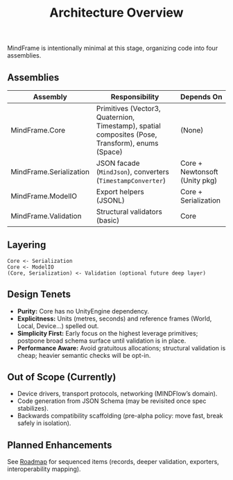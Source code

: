 ﻿---
id: architecture-overview
title: Architecture Overview
sidebar_label: Overview
sidebar_position: 10
---

MindFrame is intentionally minimal at this stage, organizing code into four assemblies.

## Assemblies
| Assembly | Responsibility | Depends On |
|----------|----------------|------------|
| MindFrame.Core | Primitives (Vector3, Quaternion, Timestamp), spatial composites (Pose, Transform), enums (Space) | (None) |
| MindFrame.Serialization | JSON facade (`MindJson`), converters (`TimestampConverter`) | Core + Newtonsoft (Unity pkg) |
| MindFrame.ModelIO | Export helpers (JSONL) | Core + Serialization |
| MindFrame.Validation | Structural validators (basic) | Core |

## Layering
```
Core <- Serialization
Core <- ModelIO
(Core, Serialization) <- Validation (optional future deep layer)
```

## Design Tenets
- **Purity:** Core has no UnityEngine dependency.
- **Explicitness:** Units (metres, seconds) and reference frames (World, Local, Device...) spelled out.
- **Simplicity First:** Early focus on the highest leverage primitives; postpone broad schema surface until validation is in place.
- **Performance Aware:** Avoid gratuitous allocations; structural validation is cheap; heavier semantic checks will be opt-in.

## Out of Scope (Currently)
- Device drivers, transport protocols, networking (MINDFlow’s domain).
- Code generation from JSON Schema (may be revisited once spec stabilizes).
- Backwards compatibility scaffolding (pre-alpha policy: move fast, break safely in isolation).

## Planned Enhancements
See [Roadmap](../roadmap/roadmap.md) for sequenced items (records, deeper validation, exporters, interoperability mapping).
